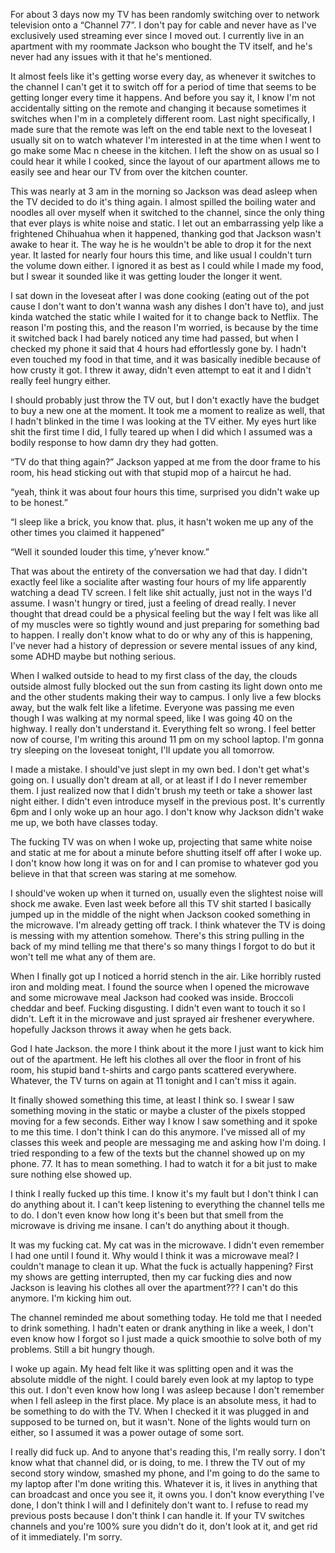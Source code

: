 For about 3 days now my TV has been randomly switching over to network television onto a “Channel 77”. I don't pay for cable and never have as I've exclusively used streaming ever since I moved out. I currently live in an apartment with my roommate Jackson who bought the TV itself, and he's never had any issues with it that he's mentioned.

 It almost feels like it's getting worse every day, as whenever it switches to the channel I can't get it to switch off for a period of time that seems to be getting longer every time it happens. And before you say it, I know I'm not accidentally sitting on the remote and changing it because sometimes it switches when I'm in a completely different room. Last night specifically, I made sure that the remote was left on the end table next to the loveseat I usually sit on to watch whatever I'm interested in at the time when I went to go make some Mac n cheese in the kitchen. I left the show on as usual so I could hear it while I cooked, since the layout of our apartment allows me to easily see and hear our TV from over the kitchen counter. 

This was nearly at 3 am in the morning so Jackson was dead asleep when the TV decided to do it's thing again. I almost spilled the boiling water and noodles all over myself when it switched to the channel, since the only thing that ever plays is white noise and static. I let out an embarrassing yelp like a frightened Chihuahua when it happened, thanking god that Jackson wasn't awake to hear it. The way he is he wouldn't be able to drop it for the next year. It lasted for nearly four hours this time, and like usual I couldn't turn the volume down either. I ignored it as best as I could while I made my food, but I swear it sounded like it was getting louder the longer it went. 

I sat down in the loveseat after I was done cooking (eating out of the pot cause I don't want to don't wanna wash any dishes I don't have to), and just kinda watched the static while I waited for it to change back to Netflix. The reason I'm posting this, and the reason I'm worried, is because by the time it switched back I had barely noticed any time had passed, but when I checked my phone it said that 4 hours had effortlessly gone by. I hadn't even touched my food in that time, and it was basically inedible because of how crusty it got. I threw it away, didn't even attempt to eat it and I didn't really feel hungry either. 

I should probably just throw the TV out, but I don't exactly have the budget to buy a new one at the moment. It took me a moment to realize as well, that I hadn't blinked in the time I was looking at the TV either. My eyes hurt like shit the first time I did, I fully teared up when I did which I assumed was a bodily response to how damn dry they had gotten. 

“TV do that thing again?” Jackson yapped at me from the door frame to his room, his head sticking out with that stupid mop of a haircut he had. 

“yeah, think it was about four hours this time, surprised you didn't wake up to be honest.” 

“I sleep like a brick, you know that. plus, it hasn't woken me up any of the other times you claimed it happened” 

“Well it sounded louder this time, y’never know.”

That was about the entirety of the conversation we had that day. I didn't exactly feel like a socialite after wasting four hours of my life apparently watching a dead TV screen. I felt like shit actually, just not in the ways I'd assume. I wasn't hungry or tired, just a feeling of dread really. I never thought that dread could be a physical feeling but the way I felt was like all of my muscles were so tightly wound and just preparing for something bad to happen. I really don't know what to do or why any of this is happening, I've never had a history of depression or severe mental issues of any kind, some ADHD maybe but nothing serious. 

When I walked outside to head to my first class of the day, the clouds outside almost fully blocked out the sun from casting its light down onto me and the other students making their way to campus. I only live a few blocks away, but the walk felt like a lifetime. Everyone was passing me even though I was walking at my normal speed, like I was going 40 on the highway. I really don't understand it. Everything felt so wrong. I feel better now of course, I'm writing this around 11 pm on my school laptop. I'm gonna try sleeping on the loveseat tonight, I'll update you all tomorrow.

I made a mistake. I should've just slept in my own bed. I don't get what's going on. I usually don't dream at all, or at least if I do I never remember them. I just realized now that I didn't brush my teeth or take a shower last night either. I didn't even introduce myself in the previous post. It's currently 6pm and I only woke up an hour ago. I don't know why Jackson didn't wake me up, we both have classes today.

The fucking TV was on when I woke up, projecting that same white noise and static at me for about a minute before shutting itself off after I woke up. I don't know how long it was on for and I can promise to whatever god you believe in that that screen was staring at me somehow. 

I should've woken up when it turned on, usually even the slightest noise will shock me awake. Even last week before all this TV shit started I basically jumped up in the middle of the night when Jackson cooked something in the microwave. I'm already getting off track. I think whatever the TV is doing is messing with my attention somehow. There's this string pulling in the back of my mind telling me that there's so many things I forgot to do but it won't tell me what any of them are. 

When I finally got up I noticed a horrid stench in the air. Like horribly rusted iron and molding meat. I found the source when I opened the microwave and some microwave meal Jackson had cooked was inside. Broccoli cheddar and beef. Fucking disgusting. I didn't even want to touch it so I didn't. Left it in the microwave and just sprayed air freshener everywhere. hopefully Jackson throws it away when he gets back.

God I hate Jackson. the more I think about it the more I just want to kick him out of the apartment. He left his clothes all over the floor in front of his room, his stupid band t-shirts and cargo pants scattered everywhere. Whatever, the TV turns on again at 11 tonight and I can't miss it again.

It finally showed something this time, at least I think so. I swear I saw something moving in the static or maybe a cluster of the pixels stopped moving for a few seconds. Either way I know I saw something and it spoke to me this time. I don't think I can do this anymore. I've missed all of my classes this week and people are messaging me and asking how I'm doing. I tried responding to a few of the texts but the channel showed up on my phone. 77. It has to mean something. I had to watch it for a bit just to make sure nothing else showed up. 

I think I really fucked up this time. I know it's my fault but I don't think I can do anything about it. I can't keep listening to everything the channel tells me to do. I don't even know how long it's been but that smell from the microwave is driving me insane. I can't do anything about it though. 

It was my fucking cat. My cat was in the microwave. I didn't even remember I had one until I found it. Why would I think it was a microwave meal? I couldn't manage to clean it up. What the fuck is actually happening? First my shows are getting interrupted, then my car fucking dies and now Jackson is leaving his clothes all over the apartment??? I can't do this anymore. I'm kicking him out. 

The channel reminded me about something today. He told me that I needed to drink something. I hadn't eaten or drank anything in like a week, I don't even know how I forgot so I just made a quick smoothie to solve both of my problems. Still a bit hungry though.

I woke up again. My head felt like it was splitting open and it was the absolute middle of the night. I could barely even look at my laptop to type this out. I don't even know how long I was asleep because I don't remember when I fell asleep in the first place. My place is an absolute mess, it had to be something to do with the TV. When I checked it it was plugged in and supposed to be turned on, but it wasn't. None of the lights would turn on either, so I assumed it was a power outage of some sort. 

I really did fuck up. And to anyone that's reading this, I'm really sorry. I don't know what that channel did, or is doing, to me. I threw the TV out of my second story window, smashed my phone, and I'm going to do the same to my laptop after I'm done writing this. Whatever it is, it lives in anything that can broadcast and once you see it, it owns you. I don't know everything I've done, I don't think I will and I definitely don't want to. I refuse to read my previous posts because I don't think I can handle it. If your TV switches channels and you're 100% sure you didn't do it, don't look at it, and get rid of it immediately. I'm sorry.
